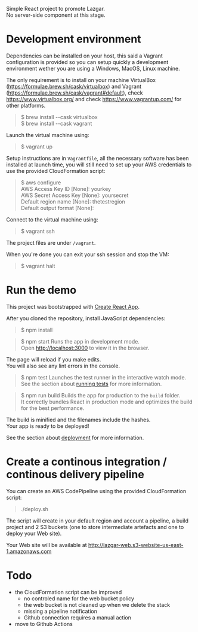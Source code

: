 Simple React project to promote Lazgar.  
No server-side component at this stage.  

# Development environment
Dependencies can be installed on your host, this said a Vagrant configuration is provided so you can setup quickly a development environment wether you are using a Windows, MacOS, Linux machine.

The only requirement is to install on your machine VirtualBox (https://formulae.brew.sh/cask/virtualbox) and Vagrant (https://formulae.brew.sh/cask/vagrant#default), check https://www.virtualbox.org/ and check https://www.vagrantup.com/ for other platforms.
>$ brew install --cask virtualbox  
>$ brew install --cask vagrant  

Launch the virtual machine using:
>$ vagrant up

Setup instructions are in `Vagrantfile`, all the necessary software has been installed at launch time, you will still need to set up your AWS credentials to use the provided CloudFormation script:
>$ aws configure  
>AWS Access Key ID [None]: yourkey  
> AWS Secret Access Key [None]: yoursecret  
> Default region name [None]: thetestregion  
> Default output format [None]: 

Connect to the virtual machine using:
>$ vagrant ssh 

The project files are under `/vagrant`.

When you're done you can exit your ssh session and stop the VM:
>$ vagrant halt

# Run the demo
This project was bootstrapped with [Create React App](https://github.com/facebook/create-react-app).

After you cloned the repository, install JavaScript dependencies:
>$ npm install  

>$ npm start
Runs the app in development mode.<br />
Open [http://localhost:3000](http://localhost:3000) to view it in the browser.

The page will reload if you make edits.<br />
You will also see any lint errors in the console.

>$ npm test
Launches the test runner in the interactive watch mode.<br />
See the section about [running tests](https://facebook.github.io/create-react-app/docs/running-tests) for more information.

>$ npm run build
Builds the app for production to the `build` folder.<br />
It correctly bundles React in production mode and optimizes the build for the best performance.

The build is minified and the filenames include the hashes.<br />
Your app is ready to be deployed!

See the section about [deployment](https://facebook.github.io/create-react-app/docs/deployment) for more information.

# Create a continous integration / continous delivery pipeline
You can create an AWS CodePipeline using the provided CloudFormation script:
>./deploy.sh  

The script will create in your default region and account a pipeline, a build project and 2 S3 buckets (one to store intermediate artefacts and one to deploy your Web site).

Your Web site will be available at http://lazgar-web.s3-website-us-east-1.amazonaws.com

# Todo

* the CloudFormation script can be improved
    * no controled name for the web bucket policy
    * the web bucket is not cleaned up when we delete the stack
    * missing a pipeline notification
    * Github connection requires a manual action
* move to Github Actions
